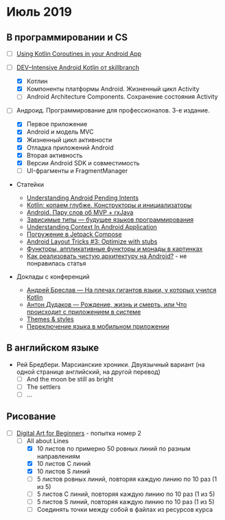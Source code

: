 # Июль 2019

## В программировании и CS

- [ ] [Using Kotlin Coroutines in your Android App](https://codelabs.developers.google.com/codelabs/kotlin-coroutines/index.html#0)

- [ ] [DEV–Intensive Android Kotlin от skillbranch](https://skill-branch.ru/dev-intensive-2019)
  - [x] Котлин
  - [x] Компоненты платформы Android. Жизненный цикл Activity
  - [ ] Android Architecture Components. Сохранение состояния Activity

- [ ] Андроид. Программирование для профессионалов. 3-е издание.
  - [x] Первое приложение
  - [x] Android и модель MVC
  - [x] Жизненный цикл активности
  - [x] Отладка приложений Android
  - [x] Вторая активность
  - [x] Версии Android SDK и совместимость
  - [ ] UI-фрагменты и FragmentManager

- Статейки
  - [Understanding Android Pending Intents](http://codetheory.in/android-pending-intents/)
  - [Kotlin: копаем глубже. Конструкторы и инициализаторы](https://habr.com/ru/company/funcorp/blog/425943/)
  - [Android. Пару слов об MVP + rxJava](https://habr.com/ru/post/252903/)
  - [Зависимые типы — будущее языков программирования](https://habr.com/ru/company/piter/blog/432416/)
  - [Understanding Context In Android Application](https://blog.mindorks.com/understanding-context-in-android-application-330913e32514)
  - [Погружение в Jetpack Compose](https://habr.com/ru/company/otus/blog/458106/)
  - [Android Layout Tricks #3: Optimize with stubs](https://android-developers.googleblog.com/2009/03/android-layout-tricks-3-optimize-with.html)
  - [Функторы, аппликативные функторы и монады в картинках](https://habr.com/ru/post/183150/)
  - [Как реализовать чистую архитектуру на Android?](https://habr.com/ru/post/459402/) - не понравилась статья

- Доклады с конференций
  - [Андрей Бреслав — На плечах гигантов языки, у которых учился Kotlin](https://www.youtube.com/watch?v=erYcipxBty0)
  - [Антон Дудаков — Рождение, жизнь и смерть, или Что происходит с приложением в системе](https://www.youtube.com/watch?v=EId85wGrVNw)
  - [Themes & styles](https://www.youtube.com/watch?v=jHQW1Rkij60)
  - [Переключение языка в мобильном приложении](https://www.youtube.com/watch?v=b428Ly7SrfI)

## В английском языке

- Рей Бредбери. Марсианские хроники. Двуязычный вариант (на одной странице английский, на другой перевод)
  - [ ] And the moon be still as bright
  - [ ] The settlers
  - [ ] ...

## Рисование

- [ ] [Digital Art for Beginners](https://www.udemy.com/digital-art-101-from-beginner-to-pro) - попытка номер 2
  - [ ] All about Lines
    - [x] 10 листов по примерно 50 ровных линий по разным направлениям
    - [x] 10 листов C линий
    - [x] 10 листов S линий
    - [ ] 5 листов ровных линий, повторяя каждую линию по 10 раз (1 из 5)
    - [ ] 5 листов C линий, повторяя каждую линию по 10 раз (1 из 5)
    - [ ] 5 листов S линий, повторяя каждую линию по 10 раз (1 из 5)
    - [ ] Соединять точки между собой в файлах из ресурсов курса

